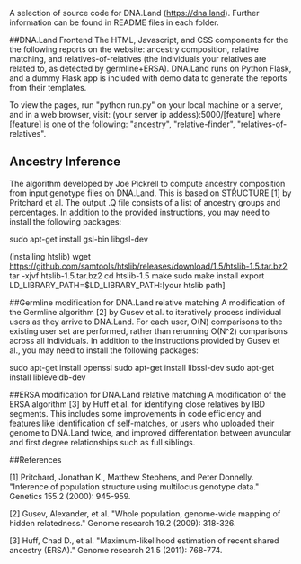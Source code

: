 A selection of source code for DNA.Land (https://dna.land). Further information can be found in README files in each folder.

##DNA.Land Frontend
The HTML, Javascript, and CSS components for the the following reports on the website: ancestry composition, relative matching, and relatives-of-relatives (the individuals your relatives are related to, as detected by germline+ERSA). DNA.Land runs on Python Flask, and a dummy Flask app is included with demo data to generate the reports from their templates. 

To view the pages, run "python run.py" on your local machine or a server, and in a web browser, visit: (your server ip addess):5000/[feature] where [feature] is one of the following: "ancestry", "relative-finder", "relatives-of-relatives". 


## Ancestry Inference
The algorithm developed by Joe Pickrell to compute ancestry composition from input genotype files on DNA.Land. This is based on STRUCTURE [1] by Pritchard et al. The output .Q file consists of a list of ancestry groups and percentages. In addition to the provided instructions, you may need to install the following packages:

sudo apt-get install gsl-bin libgsl-dev

(installing htslib)
wget https://github.com/samtools/htslib/releases/download/1.5/htslib-1.5.tar.bz2
tar -xjvf htslib-1.5.tar.bz2
cd htslib-1.5
make
sudo make install
export LD_LIBRARY_PATH=$LD_LIBRARY_PATH:[your htslib path]


##Germline modification for DNA.Land relative matching
A modification of the Germline algorithm [2] by Gusev et al. to iteratively process individual users as they arrive to DNA.Land. For each user, O(N) comparisons to the existing user set are performed, rather than rerunning O(N^2) comparisons across all individuals. In addition to the instructions provided by Gusev et al., you may need to install the following packages:

sudo apt-get install openssl
sudo apt-get install libssl-dev
sudo apt-get install libleveldb-dev


##ERSA modification for DNA.Land relative matching
A modification of the ERSA algorithm [3] by Huff et al. for identifying close relatives by IBD segments. This includes some improvements in code efficiency and features like identification of self-matches, or users who uploaded their genome to DNA.Land twice, and improved differentation between avuncular and first degree relationships such as full siblings.


##References

[1] Pritchard, Jonathan K., Matthew Stephens, and Peter Donnelly. "Inference of population structure using multilocus genotype data." Genetics 155.2 (2000): 945-959.

[2] Gusev, Alexander, et al. "Whole population, genome-wide mapping of hidden relatedness." Genome research 19.2 (2009): 318-326.

[3] Huff, Chad D., et al. "Maximum-likelihood estimation of recent shared ancestry (ERSA)." Genome research 21.5 (2011): 768-774.
